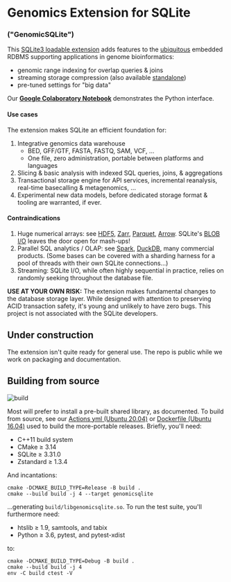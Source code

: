 # Genomics Extension for SQLite

### ("GenomicSQLite")

This [SQLite3 loadable extension](https://www.sqlite.org/loadext.html) adds features to the [ubiquitous](https://www.sqlite.org/mostdeployed.html) embedded RDBMS supporting applications in genome bioinformatics:

* genomic range indexing for overlap queries & joins
* streaming storage compression (also available [standalone](https://github.com/mlin/sqlite_zstd_vfs))
* pre-tuned settings for "big data"

Our **[Google Colaboratory Notebook](https://colab.research.google.com/drive/1ZqRjs0IFnGvb7TARUybkkfzpFQ_xrrgm?usp=sharing)** demonstrates the Python interface.

#### Use cases

The extension makes SQLite an efficient foundation for:

1. Integrative genomics data warehouse
    * BED, GFF/GTF, FASTA, FASTQ, SAM, VCF, ...
    * One file, zero administration, portable between platforms and languages
2. Slicing & basic analysis with indexed SQL queries, joins, & aggregations
3. Transactional storage engine for API services, incremental reanalysis, real-time basecalling & metagenomics, ...
4. Experimental new data models, before dedicated storage format & tooling are warranted, if ever.

#### Contraindications

1. Huge numerical arrays: see [HDF5](https://www.hdfgroup.org/solutions/hdf5/), [Zarr](https://zarr.readthedocs.io/en/stable/), [Parquet](https://parquet.apache.org/), [Arrow](https://arrow.apache.org/). SQLite's [BLOB I/O](https://www.sqlite.org/c3ref/blob_open.html) leaves the door open for mash-ups!
2. Parallel SQL analytics / OLAP: see [Spark](https://spark.apache.org/), [DuckDB](https://duckdb.org/), many commercial products. (Some bases can be covered with a sharding harness for a pool of threads with their own SQLite connections...)
3. Streaming: SQLite I/O, while often highly sequential in practice, relies on randomly seeking throughout the database file.

**USE AT YOUR OWN RISK:** The extension makes fundamental changes to the database storage layer. While designed with attention to preserving ACID transaction safety, it's young and unlikely to have zero bugs. This project is not associated with the SQLite developers.

## Under construction

The extension isn't quite ready for general use. The repo is public while we work on packaging and documentation.

## Building from source

![build](https://github.com/mlin/GenomicSQLite/workflows/build/badge.svg?branch=main)

Most will prefer to install a pre-built shared library, as documented. To build from source, see our [Actions yml (Ubuntu 20.04)](https://github.com/mlin/GenomicSQLite/blob/main/.github/workflows/build.yml) or [Dockerfile (Ubuntu 16.04)](https://github.com/mlin/GenomicSQLite/blob/main/Dockerfile) used to build the more-portable releases. Briefly, you'll need:

* C++11 build system
* CMake &ge; 3.14
* SQLite &ge; 3.31.0
* Zstandard &ge; 1.3.4

And incantations:

```
cmake -DCMAKE_BUILD_TYPE=Release -B build .
cmake --build build -j 4 --target genomicsqlite
```

...generating `build/libgenomicsqlite.so`. To run the test suite, you'll furthermore need:

* htslib &ge; 1.9, samtools, and tabix
* Python &ge; 3.6, pytest, and pytest-xdist

to:

```
cmake -DCMAKE_BUILD_TYPE=Debug -B build .
cmake --build build -j 4
env -C build ctest -V
```
